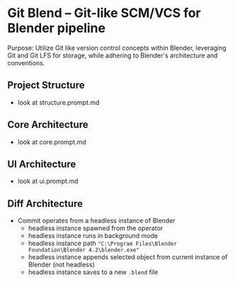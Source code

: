 # Git Blend – Git-like SCM/VCS for Blender pipeline

Purpose: Utilize Git like version control concepts within Blender, leveraging Git and Git LFS for storage, while adhering to Blender's architecture and conventions.

## Project Structure
- look at structure.prompt.md

## Core Architecture
- look at core.prompt.md

## UI Architecture
- look at ui.prompt.md

## Diff Architecture
- Commit operates from a headless instance of Blender
    - headless instance spawned from the operator
    - headless instance runs in background mode
    - headless instance path `"C:\Program Files\Blender Foundation\Blender 4.2\blender.exe"`
    - headless instance appends selected object from current instance of Blender (not headless)
    - headless instance saves to a new `.blend` file